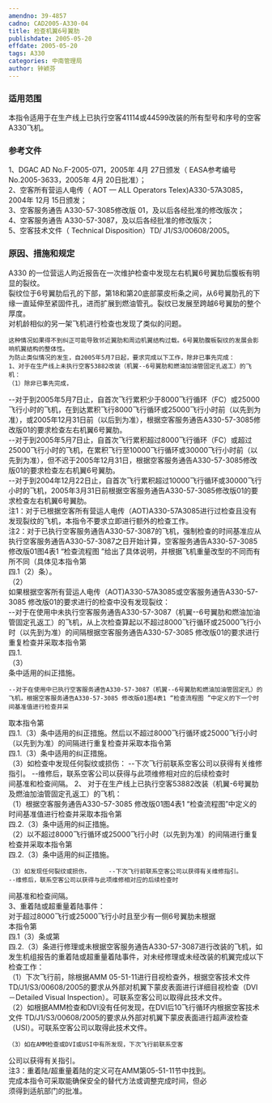 ```yaml
---
amendno: 39-4857  
cadno: CAD2005-A330-04  
title: 检查机翼6号翼肋  
publishdate: 2005-05-20  
effdate: 2005-05-20  
tags: A330  
categories: 中南管理局  
author: 钟颖芬  
---
```

  
### 适用范围  
本指令适用于在生产线上已执行空客41114或44599改装的所有型号和序号的空客A330飞机。  
  
<!--more-->  
### 参考文件  
1、DGAC AD No.F-2005-071，2005年 4月 27日颁发（ EASA参考编号 No.2005-3633，2005年 4月 20日批准）；  
 2、空客所有营运人电传（ AOT — ALL Operators Telex)A330-57A3085，2004年 12月 15日颁发；  
 3、空客服务通告 A330-57-3085修改版 01，及以后各经批准的修改版次；  
 4、空客服务通告 A330-57-3087，及以后各经批准的修改版次；  
 5、空客技术文件（ Technical Disposition）TD/ J1/S3/00608/2005。  
  
### 原因、措施和规定  
A330 的一位营运人昀近报告在一次维护检查中发现左右机翼6号翼肋后腹板有明显的裂纹。  
    裂纹位于6号翼肋后孔的下部，第18和第20底部蒙皮桁条之间，从6号翼肋孔的下缘一直延伸至紧固件孔，进而扩展到燃油管孔。裂纹已发展至跨越6号翼肋的整个厚度。  
    对机龄相似的另一架飞机进行检查也发现了类似的问题。  
  
    这种情况如果得不到纠正可能导致邻近翼肋和周边机翼结构过载。6号翼肋腹板裂纹的发展会影响机翼结构的整体性。  
    为防止类似情况的发生，自2005年5月7日起，要求完成以下工作，除非已事先完成：  
    1、对于在生产线上未执行空客53882改装（机翼--6号翼肋和燃油加油管固定孔返工）的飞机：  
    （1）除非已事先完成，  
--对于到2005年5月7日止，自首次飞行累积少于8000飞行循环（FC）或25000飞行小时的飞机，在到达累积飞行8000飞行循环或25000飞行小时前（以先到为准），或2005年12月31日前（以后到为准），根据空客服务通告A330-57-3085修改版01的要求检查左右机翼6号翼肋。  
--对于到2005年5月7日止，自首次飞行累积超过8000飞行循环（FC）或超过25000飞行小时的飞机，在累积飞行至10000飞行循环或30000飞行小时前（以先到为准），但不迟于2005年12月31日，根据空客服务通告A330-57-3085修改版01的要求检查左右机翼6号翼肋。  
--对于到2004年12月22日止，自首次飞行累积超过10000飞行循环或30000飞行小时的飞机，2005年3月31日前根据空客服务通告A330-57-3085修改版01的要求检查左右机翼6号翼肋。  
注1：对于已根据空客所有营运人电传（AOT)A330-57A3085进行过检查且没有发现裂纹的飞机，本指令不要求立即进行额外的检查工作。  
    注2：对于已执行空客服务通告A330-57-3087的飞机，强制检查的时间基准应从执行空客服务通告A330-57-3087之日开始计算，空客服务通告A330-57-3085修改版01图4表1 “检查流程图 ”给出了具体说明，并根据飞机重量改型的不同而有所不同（具体见本指令第  
四.1（2）条）。  
（2）  
如果根据空客所有营运人电传（AOT)A330-57A3085或空客服务通告A330-57-3085 修改版01的要求进行的检查中没有发现裂纹：  
    --对于在使用中未执行空客服务通告A330-57-3087（机翼--6号翼肋和燃油加油管固定孔返工）的飞机，从上次检查算起以不超过8000飞行循环或25000飞行小时（以先到为准）的间隔根据空客服务通告A330-57-3085 修改版01的要求进行重复检查并采取本指令第  
四.1.  
（3）  
条中适用的纠正措施。  
  
    --对于在使用中已执行空客服务通告A330-57-3087（机翼--6号翼肋和燃油加油管固定孔）的飞机，根据空客服务通告A330-57-3085 修改版01图4表1 “检查流程图 ”中定义的下一个时间基准值进行检查并采  
  
取本指令第  
四.1.（3）条中适用的纠正措施。然后以不超过8000飞行循环或25000飞行小时（以先到为准）的间隔进行重复检查并采取本指令第  
四.1.（3）条中适用的纠正措施。  
    （3）如检查中发现任何裂纹或损伤：     --下次飞行前联系空客公司以获得有关维修指引。     --维修后，联系空客公司以获得与此项维修相对应的后续检查时  
间基准和检查间隔。    2、 对于在生产线上已执行空客53882改装（机翼-6号翼肋及燃油加油管固定孔返工）的飞机：  
    （1）根据空客服务通告A330-57-3085 修改版01图4表1 “检查流程图”中定义的时间基准值进行检查并采取本指令第  
四.2.（3）条中适用的纠正措施。  
    （2）以不超过8000飞行循环或25000飞行小时（以先到为准）的间隔进行重复检查并采取本指令第  
四.2.（3）条中适用的纠正措施。  
  
    （3）如发现任何裂纹或损伤，     --下次飞行前联系空客公司以获得有关维修指引。     --维修后，联系空客公司以获得与此项维修相对应的后续检查时  
间基准和检查间隔。  
    3、重着陆或超重量着陆事件：  
    对于超过8000飞行或25000飞行小时且至少有一侧6号翼肋未根据  
本指令第  
四.1（3）条或第  
四.2.（3）条进行修理或未根据空客服务通告A330-57-3087进行改装的飞机，如发生机组报告的重着陆或超重量着陆事件，对未经修理或未经改装的机翼完成以下检查工作：  
    （1）下次飞行前，除根据AMM 05-51-11进行目视检查外，根据空客技术文件 TD/J1/S3/00608/2005的要求从外部对机翼下蒙皮表面进行详细目视检查（DVI－Detailed Visual Inspection）。可联系空客公司以取得此技术文件。  
    （2）如根据AMM检查和DVI没有任何发现，在DVI后10飞行循环内根据空客技术文件 TD/J1/S3/00608/2005的要求从外部对机翼下蒙皮表面进行超声波检查（USI）。可联系空客公司以取得此技术文件。  
  
    （3）如在AMM检查或DVI或USI中有所发现，下次飞行前联系空客  
公司以获得有关指引。  
    注3：重着陆/超重量着陆的定义可在AMM第05-51-11节中找到。  
    完成本指令可采取能确保安全的替代方法或调整完成时间，但必  
须得到适航部门的批准。  
  
